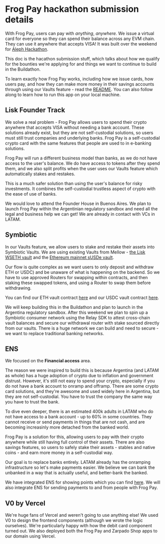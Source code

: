 # Frog Pay hackathon submission details

With Frog Pay, users can pay with _anything_, _anywhere._ We issue a virtual card for everyone so they can spend their balance across any EVM chain. They can use it anywhere that accepts VISA! It was built over the weekend for [Aleph Hackathon](https://dorahacks.io/hackathon/aleph-hackathon/detail).

This doc is the hacathon submission stuff, which talks about how we qualify for the bounties we're applying for and things we want to continue to build in the Buildathon.

To learn exactly how Frog Pay works, including how we issue cards, how users pay, and how they can make more money in their savings accounts through using our Vaults feature - read the [README](./README.md). You can also follow along to learn how to run this app on your local machine.

## Lisk Founder Track

We solve a real problem - Frog Pay allows users to spend their crypto anywhere that accepts VISA without needing a bank account. These solutions already exist, but they are not self-custodial solutions, so users must still trust companies and underlying banks. Frog Pay is a self-custodial crypto card with the same features that people are used to in e-banking solutions.

Frog Pay will run a different business model than banks, as we do not have access to the user's balance. We do have access to tokens after they spend them, and we also split profits when the user uses our Vaults feature which automatically stakes and restakes.

This is a much safer solution than using the user's balance for risky investments. It combines the self-custodial trustless aspect of crypto with the ease of use of banks.

We would love to attend the Founder House in Buenos Aires. We plan to launch Frog Pay within the Argentinian regulatory sandbox and need all the legal and business help we can get! We are already in contact with VCs in LATAM.

## Symbiotic

In our Vaults feature, we allow users to stake and restake their assets into Symbiotic Vaults. We are using existing Vaults from Mellow - [the Lisk WSETH vault](https://app.mellow.finance/vaults/lisk-wsteth-vault) and the [Ethereum mainnet sUSDe vault](https://app.mellow.finance/vaults/ethereum-rsusde).

Our flow is quite complex as we want users to only deposit and withdraw ETH or USDC) and be unaware of what is happening on the backend. So we have to use approved Routers for swapping within contracts, and then staking these swapped tokens, and using a Router to swap them before withdrawing.

You can find our ETH vault contract [here](./contracts/liskEth/SymbioticLiskEthVaultProxy.sol) and our USDC vault contract [here](./contracts/mainnetUsdc/SymbioticUSDCVaultProxy.sol).

We will keep building this in the Buildathon and plan to launch in the Argentina regulatory sandbox. After this weekend we plan to spin up a Symbiotic consumer network using the Relay SDK to attest cross-chain vault balances and secure our withdrawal router with stake sourced directly from our vaults. There is a huge network we can build and need to secure - we want to replace traditional banking networks.

## ENS

We focused on the **Financial access** area.

The reason we were inspired to build this is because Argentina (and LATAM as whole) has a huge adoption of crypto due to inflation and government distrust. However, it's still not easy to spend your crypto, especially if you do not have a bank account to onramp and offramp. There are some crypto card solutions, and they're awesome and used widely here in Argentina, but they are not self-custodial. You have to trust the company the same way you have to trust the bank.

To dive even deeper, there is an estimated 400k adults in LATAM who do not have access to a bank account - up to 60% in some countries. They cannot receive or send payments in things that are not cash, and are becoming increasinly more detached from the banked world.

Frog Pay is a solution for this, allowing users to pay with their crypto anywhere while still having full control of their assets. There are also savings features, so users to safely stake their assets - stables and native coins - and earn more money in a self-custodial way.

Our goal is to replace banks entirely. LATAM already has the onramping infrastructure so let's make payments easier. We believe we can bank the unbanked in a way that is actually useful, and better-bank the banked.

We have integrated ENS for showing points which you can find [here](./src/components/features/authed/home/PointsPage.tsx). We will also integrate ENS for sending payments to and from people with Frog Pay.

## V0 by Vercel

We're huge fans of Vercel and weren't going to use anything else! We used V0 to design the frontend components (although we wrote the logic ourselves). We're particularly happy with how the debit card component turned out. We also deployed both the Frog Pay and Zarpado Shop apps to our domain using Vercel.
